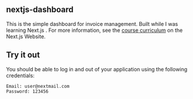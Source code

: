 ## nextjs-dashboard

This is the simple dashboard for invoice management. Built while I was learning Next.js .
For more information, see the [course curriculum](https://nextjs.org/learn) on the Next.js Website.

## Try it out

You should be able to log in and out of your application using the following credentials:

    Email: user@nextmail.com
    Password: 123456
